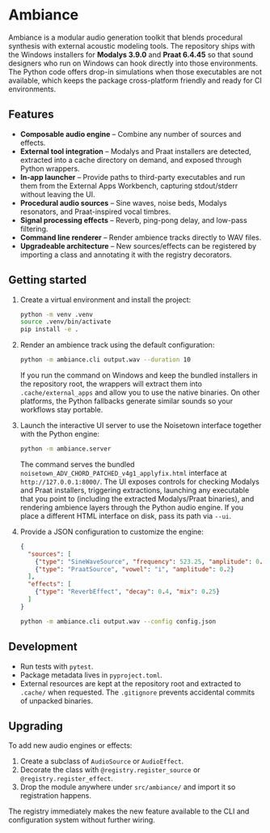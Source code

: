 # Ambiance

Ambiance is a modular audio generation toolkit that blends procedural synthesis with
external acoustic modeling tools. The repository ships with the Windows installers for
**Modalys 3.9.0** and **Praat 6.4.45** so that sound designers who run on Windows can
hook directly into those environments. The Python code offers drop-in simulations when
those executables are not available, which keeps the package cross-platform friendly
and ready for CI environments.

## Features

- **Composable audio engine** – Combine any number of sources and effects.
- **External tool integration** – Modalys and Praat installers are detected, extracted
  into a cache directory on demand, and exposed through Python wrappers.
- **In-app launcher** – Provide paths to third-party executables and run them from the
  External Apps Workbench, capturing stdout/stderr without leaving the UI.
- **Procedural audio sources** – Sine waves, noise beds, Modalys resonators, and
  Praat-inspired vocal timbres.
- **Signal processing effects** – Reverb, ping-pong delay, and low-pass filtering.
- **Command line renderer** – Render ambience tracks directly to WAV files.
- **Upgradeable architecture** – New sources/effects can be registered by importing a
  class and annotating it with the registry decorators.

## Getting started

1. Create a virtual environment and install the project:

   ```bash
   python -m venv .venv
   source .venv/bin/activate
   pip install -e .
   ```

2. Render an ambience track using the default configuration:

   ```bash
   python -m ambiance.cli output.wav --duration 10
   ```

   If you run the command on Windows and keep the bundled installers in the repository
   root, the wrappers will extract them into `.cache/external_apps` and allow you to use
   the native binaries. On other platforms, the Python fallbacks generate similar sounds
   so your workflows stay portable.

3. Launch the interactive UI server to use the Noisetown interface together with the
   Python engine:

   ```bash
   python -m ambiance.server
   ```

   The command serves the bundled `noisetown_ADV_CHORD_PATCHED_v4g1_applyfix.html`
   interface at `http://127.0.0.1:8000/`. The UI exposes controls for checking Modalys
   and Praat installers, triggering extractions, launching any executable that you
   point to (including the extracted Modalys/Praat binaries), and rendering ambience
   layers through the Python audio engine. If you place a different HTML interface on
   disk, pass its path via `--ui`.

4. Provide a JSON configuration to customize the engine:

   ```json
   {
     "sources": [
       {"type": "SineWaveSource", "frequency": 523.25, "amplitude": 0.15},
       {"type": "PraatSource", "vowel": "i", "amplitude": 0.2}
     ],
     "effects": [
       {"type": "ReverbEffect", "decay": 0.4, "mix": 0.25}
     ]
   }
   ```

   ```bash
   python -m ambiance.cli output.wav --config config.json
   ```

## Development

- Run tests with `pytest`.
- Package metadata lives in `pyproject.toml`.
- External resources are kept at the repository root and extracted to `.cache/` when
  requested. The `.gitignore` prevents accidental commits of unpacked binaries.

## Upgrading

To add new audio engines or effects:

1. Create a subclass of `AudioSource` or `AudioEffect`.
2. Decorate the class with `@registry.register_source` or `@registry.register_effect`.
3. Drop the module anywhere under `src/ambiance/` and import it so registration happens.

The registry immediately makes the new feature available to the CLI and configuration
system without further wiring.
